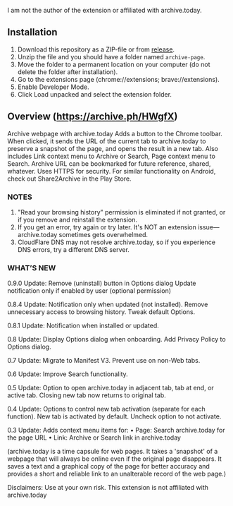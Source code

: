 I am not the author of the extension or affiliated with archive.today.

## Installation
1. Download this repository as a ZIP-file or from [release](https://github.com/lesingebleu/archive.today/releases/tag/release).
2. Unzip the file and you should have a folder named `archive-page`. 
3. Move the folder to a permanent location on your computer (do not delete the folder after installation).
4. Go to the extensions page (chrome://extensions; brave://extensions).
5. Enable Developer Mode.
6. Click Load unpacked and select the extension folder.

## Overview (https://archive.ph/HWgfX)

Archive webpage with archive.today
Adds a button to the Chrome toolbar. When clicked, it sends the URL of the current tab to archive.today to preserve a snapshot of the page, and opens the result in a new tab.
Also includes Link context menu to Archive or Search, Page context menu to Search. 
Archive URL can be bookmarked for future reference, shared, whatever. Uses HTTPS for security.
For similar functionality on Android, check out Share2Archive in the Play Store.

### NOTES
1. "Read your browsing history" permission is eliminated if not granted, or if you remove and reinstall the extension.
2. If you get an error, try again or try later. It's NOT an extension issue—archive.today sometimes gets overwhelmed.
3. CloudFlare DNS may not resolve archive.today, so if you experience DNS errors, try a different DNS server.

### WHAT’S NEW
0.9.0 Update: Remove (uninstall) button in Options dialog 
Update notification only if enabled by user (optional permission)

0.8.4 Update: Notification only when updated (not installed).
Remove unnecessary access to browsing history.
Tweak default Options.

0.8.1 Update: Notification when installed or updated.

0.8 Update: Display Options dialog when onboarding.
Add Privacy Policy to Options dialog.

0.7 Update: Migrate to Manifest V3.
Prevent use on non-Web tabs.

0.6 Update: Improve Search functionality.

0.5 Update: Option to open archive.today in adjacent tab, tab at end, or active tab.
Closing new tab now returns to original tab. 

0.4 Update: Options to control new tab activation (separate for each function). New tab is activated by default. Uncheck option to not activate.

0.3 Update: Adds context menu items for:
• Page: Search archive.today for the page URL
• Link: Archive or Search link in archive.today

(archive.today is a time capsule for web pages. It takes a 'snapshot' of a webpage that will always be online even if the original page disappears. It saves a text and a graphical copy of the page for better accuracy and provides a short and reliable link to an unalterable record of the web page.)

Disclaimers: Use at your own risk.
This extension is not affiliated with archive.today
